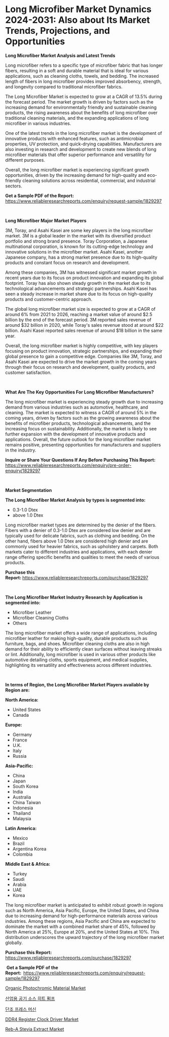 <p><h1>Long Microfiber Market Dynamics 2024-2031: Also about Its Market Trends, Projections, and Opportunities</h1></p><p><strong>Long Microfiber Market Analysis and Latest Trends</strong></p>
<p><p>Long microfiber refers to a specific type of microfiber fabric that has longer fibers, resulting in a soft and durable material that is ideal for various applications, such as cleaning cloths, towels, and bedding. The increased length of fibers in long microfiber provides improved absorbency, strength, and longevity compared to traditional microfiber fabrics.</p><p>The Long Microfiber Market is expected to grow at a CAGR of 13.5% during the forecast period. The market growth is driven by factors such as the increasing demand for environmentally friendly and sustainable cleaning products, the rising awareness about the benefits of long microfiber over traditional cleaning materials, and the expanding applications of long microfiber in various industries.</p><p>One of the latest trends in the long microfiber market is the development of innovative products with enhanced features, such as antimicrobial properties, UV protection, and quick-drying capabilities. Manufacturers are also investing in research and development to create new blends of long microfiber materials that offer superior performance and versatility for different purposes.</p><p>Overall, the long microfiber market is experiencing significant growth opportunities, driven by the increasing demand for high-quality and eco-friendly cleaning solutions across residential, commercial, and industrial sectors.</p></p>
<p><strong>Get a Sample PDF of the Report:&nbsp;</strong> <a href="https://www.reliableresearchreports.com/enquiry/request-sample/1829297">https://www.reliableresearchreports.com/enquiry/request-sample/1829297</a></p>
<p>&nbsp;</p>
<p><strong>Long Microfiber Major Market Players</strong></p>
<p><p>3M, Toray, and Asahi Kasei are some key players in the long microfiber market. 3M is a global leader in the market with its diversified product portfolio and strong brand presence. Toray Corporation, a Japanese multinational corporation, is known for its cutting-edge technology and innovative solutions in the microfiber market. Asahi Kasei, another Japanese company, has a strong market presence due to its high-quality products and constant focus on research and development.</p><p>Among these companies, 3M has witnessed significant market growth in recent years due to its focus on product innovation and expanding its global footprint. Toray has also shown steady growth in the market due to its technological advancements and strategic partnerships. Asahi Kasei has seen a steady increase in market share due to its focus on high-quality products and customer-centric approach.</p><p>The global long microfiber market size is expected to grow at a CAGR of around 6% from 2021 to 2026, reaching a market value of around $2.5 billion by the end of the forecast period. 3M reported sales revenue of around $32 billion in 2020, while Toray's sales revenue stood at around $22 billion. Asahi Kasei reported sales revenue of around $18 billion in the same year.</p><p>Overall, the long microfiber market is highly competitive, with key players focusing on product innovation, strategic partnerships, and expanding their global presence to gain a competitive edge. Companies like 3M, Toray, and Asahi Kasei are expected to drive the market growth in the coming years through their focus on research and development, quality products, and customer satisfaction.</p></p>
<p>&nbsp;</p>
<p><strong>What Are The Key Opportunities For Long Microfiber Manufacturers?</strong></p>
<p><p>The long microfiber market is experiencing steady growth due to increasing demand from various industries such as automotive, healthcare, and cleaning. The market is expected to witness a CAGR of around 5% in the coming years, driven by factors such as the growing awareness about the benefits of microfiber products, technological advancements, and the increasing focus on sustainability. Additionally, the market is likely to see further expansion with the development of innovative products and applications. Overall, the future outlook for the long microfiber market remains positive, presenting opportunities for manufacturers and suppliers in the industry.</p></p>
<p><strong>Inquire or Share Your Questions If Any Before Purchasing This Report:</strong> <a href="https://www.reliableresearchreports.com/enquiry/pre-order-enquiry/1829297">https://www.reliableresearchreports.com/enquiry/pre-order-enquiry/1829297</a></p>
<p>&nbsp;</p>
<p><strong>Market Segmentation</strong></p>
<p><strong>The Long Microfiber Market Analysis by types is segmented into:</strong></p>
<p><ul><li>0.3-1.0 Dtex</li><li>above 1.0 Dtex</li></ul></p>
<p><p>Long microfiber market types are determined by the denier of the fibers. Fibers with a denier of 0.3-1.0 Dtex are considered low denier and are typically used for delicate fabrics, such as clothing and bedding. On the other hand, fibers above 1.0 Dtex are considered high denier and are commonly used for heavier fabrics, such as upholstery and carpets. Both markets cater to different industries and applications, with each denier range offering specific benefits and qualities to meet the needs of various products.</p></p>
<p><strong>Purchase this Report:&nbsp;</strong><a href="https://www.reliableresearchreports.com/purchase/1829297">https://www.reliableresearchreports.com/purchase/1829297</a></p>
<p>&nbsp;</p>
<p><strong>The Long Microfiber Market Industry Research by Application is segmented into:</strong></p>
<p><ul><li>Microfiber Leather</li><li>Microfiber Cleaning Cloths</li><li>Others</li></ul></p>
<p><p>The long microfiber market offers a wide range of applications, including microfiber leather for making high-quality, durable products such as furniture, bags, and shoes. Microfiber cleaning cloths are also in high demand for their ability to efficiently clean surfaces without leaving streaks or lint. Additionally, long microfiber is used in various other products like automotive detailing cloths, sports equipment, and medical supplies, highlighting its versatility and effectiveness across different industries.</p></p>
<p>&nbsp;</p>
<p><strong>In terms of Region, the Long Microfiber Market Players available by Region are:</strong></p>
<p>
    <p> <strong> North America: </strong>
        <ul>
            <li>United States</li>
            <li>Canada</li>
        </ul>
        </p> 
    <p> <strong> Europe: </strong>
        <ul>
            <li>Germany</li>
            <li>France</li>
            <li>U.K.</li>
            <li>Italy</li>
            <li>Russia</li>
        </ul>
        </p> 
    <p> <strong> Asia-Pacific: </strong>
        <ul>
            <li>China</li>
            <li>Japan</li>
            <li>South Korea</li>
            <li>India</li>
            <li>Australia</li>
            <li>China Taiwan</li>
            <li>Indonesia</li>
            <li>Thailand</li>
            <li>Malaysia</li>
        </ul>
        </p> 
    <p> <strong> Latin America: </strong>
        <ul>
            <li>Mexico</li>
            <li>Brazil</li>
            <li>Argentina Korea</li>
            <li>Colombia</li>
        </ul>
        </p> 
    <p> <strong> Middle East & Africa: </strong>
        <ul>
            <li>Turkey</li>
            <li>Saudi</li>
            <li>Arabia</li>
            <li>UAE</li>
            <li>Korea</li>
        </ul>
    </p>
    </p>
<p><p>The long microfiber market is anticipated to exhibit robust growth in regions such as North America, Asia Pacific, Europe, the United States, and China due to increasing demand for high-performance materials across various industries. Among these regions, Asia Pacific and China are expected to dominate the market with a combined market share of 45%, followed by North America at 25%, Europe at 20%, and the United States at 10%. This distribution underscores the upward trajectory of the long microfiber market globally.</p></p>
<p><strong>Purchase this Report: </strong><a href="https://www.reliableresearchreports.com/purchase/1829297">https://www.reliableresearchreports.com/purchase/1829297</a></p>
<p>&nbsp;<strong>Get a Sample PDF of the Report:&nbsp;&nbsp;</strong><a href="https://www.reliableresearchreports.com/enquiry/request-sample/1829297">https://www.reliableresearchreports.com/enquiry/request-sample/1829297</a></p>
<p><strong></strong></p>
<p><p><a href="https://github.com/myacatherineblakecaczo9vcsw/Market-Research-Report-List-1/blob/main/organic-photochromic-material-market.md">Organic Photochromic Material Market</a></p><p><a href="https://medium.com/@whitneymurphy1982/2024-2031%EB%85%84-%EA%B8%B0%EA%B0%84%EC%9D%84-%EC%9C%84%ED%95%9C-%EC%82%B0%EC%97%85%EC%9A%A9-%EA%B3%B5%EA%B8%B0-%EC%86%8C%EC%8A%A4-%ED%9E%88%ED%8A%B8-%ED%8E%8C%ED%94%84-%EC%8B%9C%EC%9E%A5-%EB%8F%99%ED%96%A5-%EB%B0%8F-%EC%8B%9C%EC%9E%A5-%EB%B6%84%EC%84%9D%EC%9D%84-%EC%98%88%EC%B8%A1%ED%95%A9%EB%8B%88%EB%8B%A4-cad9042f739c">산업용 공기 소스 히트 펌프</a></p><p><a href="https://medium.com/@whitneymurphy1982/%EB%8B%A8%EC%A1%B0-%ED%94%84%EB%A0%88%EC%8A%A4-%EA%B8%B0%EA%B3%84-%EC%8B%9C%EC%9E%A5-%EC%9C%A0%ED%98%95-%EC%9D%91%EC%9A%A9-%EB%B0%8F-%EC%A7%80%EB%A6%AC%EC%97%90-%EB%94%B0%EB%A5%B8-%ED%8F%AC%EA%B4%84%EC%A0%81%EC%9D%B8-%ED%8F%89%EA%B0%80-a5cf483359e7">단조 프레스 머신</a></p><p><a href="https://issuu.com/reportprime-2/docs/ddr4-register-clock-driver-market-size-2030.pptx">DDR4 Register Clock Driver Market</a></p><p><a href="https://issuu.com/reportprime-2/docs/reb-a-stevia-extract-market-size-2030.pptx">Reb-A Stevia Extract Market</a></p></p>